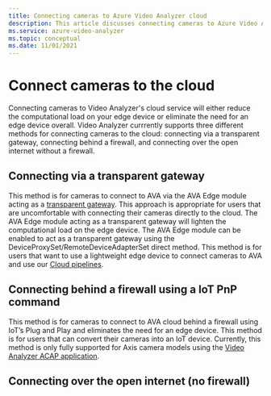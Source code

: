 ```yaml
---
title: Connecting cameras to Azure Video Analyzer cloud
description: This article discusses connecting cameras to Azure Video Analyzer's cloud service.
ms.service: azure-video-analyzer
ms.topic: conceptual
ms.date: 11/01/2021
---
```


# Connect cameras to the cloud

Connecting cameras to Video Analyzer's cloud service will either reduce the computational load on your edge device or eliminate the need for an edge device overall. Video Analyzer currrently supports three different methods for connecting cameras to the cloud: connecting via a transparent gateway, connecting behind a firewall, and connecting over the open internet without a firewall.

<!--- TODO: add diagram similar to pvt preview just without pvt preview verbage -->

## Connecting via a transparent gateway
This method is for cameras to connect to AVA via the AVA Edge module acting as a [transparent gateway](../../../iot-edge/iot-edge-as-gateway.md). This approach is appropriate for users that are uncomfortable with connecting their cameras directly to the cloud. The AVA Edge module acting as a transparent gateway will lighten the computational load on the edge device. The AVA Edge module can be enabled to act as a transparent gateway using the DeviceProxySet/RemoteDeviceAdapterSet direct method. This method is for users that want to use a lightweight edge device to connect cameras to AVA and use our [Cloud pipelines]().<!--- TODO: link to cloud pipeline-->

## Connecting behind a firewall using a IoT PnP command <!--- TODO: solidify title - using IoT's Plug and Play, using IoT PnP, etc-->
This method is for cameras to connect to AVA cloud behind a firewall using IoT’s Plug and Play and eliminates the need for an edge device. This method is for users that can convert their cameras into an IoT device. Currently, this method is only fully supported for Axis camera models <!--- TODO: add what models or what firmware the camera must be running --> using the [Video Analyzer ACAP application]().

## Connecting over the open internet (no firewall)


